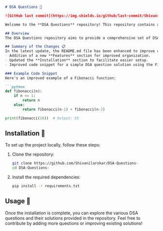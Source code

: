 ```markdown
# DSA Questions 🤖

![GitHub last commit](https://img.shields.io/github/last-commit/Shivanilarokar/DSA-Questions-) ![GitHub issues](https://img.shields.io/github/issues/Shivanilarokar/DSA-Questions-) ![GitHub stars](https://img.shields.io/github/stars/Shivanilarokar/DSA-Questions-?style=social) ![GitHub license](https://img.shields.io/badge/license-MIT-blue.svg) ![Python version](https://img.shields.io/badge/python-3.6%2B-blue.svg)

Welcome to the **DSA Questions** repository! This repository contains a collection of Data Structures and Algorithms (DSA) questions along with their solutions.

## Overview
The DSA Questions repository aims to provide a comprehensive set of DSA problems that help users sharpen their problem-solving skills. Each question is accompanied by a detailed solution to facilitate understanding and learning.

## Summary of the Changes 📋
In the latest update, the README.md file has been enhanced to improve clarity and usability. Key changes include:
- Addition of a new **Features** section for improved organization.
- Updated the **Installation** section to facilitate easier setup.
- Improved code snippet for a simple DSA question solution using the Fibonacci sequence for better clarity and performance.

### Example Code Snippet
Here's an improved example of a Fibonacci function:

```python
def fibonacci(n):
    if n <= 1:
        return n
    else:
        return fibonacci(n-1) + fibonacci(n-2)

print(fibonacci(10))  # Output: 55
```

## Installation 🚀
To set up the project locally, follow these steps:
1. Clone the repository:
    ```bash
    git clone https://github.com/Shivanilarokar/DSA-Questions-
    cd DSA-Questions-
    ```
2. Install the required dependencies:
    ```bash
    pip install -r requirements.txt
    ```

## Usage 📖
Once the installation is complete, you can explore the various DSA questions and their solutions provided in the repository. Feel free to contribute by adding more questions or improving existing solutions!
```